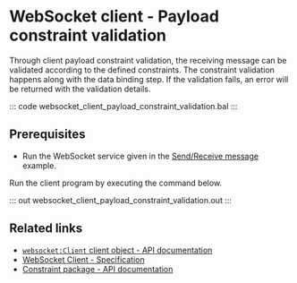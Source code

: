# WebSocket client - Payload constraint validation

Through client payload constraint validation, the receiving message can be validated according to the defined constraints. The constraint validation happens along with the data binding step. If the validation fails, an error will be returned with the validation details.

::: code websocket_client_payload_constraint_validation.bal :::

## Prerequisites
- Run the WebSocket service given in the [Send/Receive message](/learn/by-example/websocket-basic-sample/) example.

Run the client program by executing the command below.

::: out websocket_client_payload_constraint_validation.out :::

## Related links
- [`websocket:Client` client object - API documentation](https://lib.ballerina.io/ballerina/websocket/latest/clients/Client)
- [WebSocket Client - Specification](/spec/websocket/#4-client)
- [Constraint package - API documentation](https://lib.ballerina.io/ballerina/constraint/latest)
